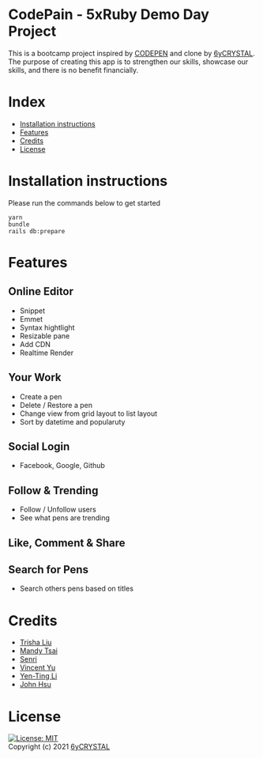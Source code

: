 # CodePain - 5xRuby Demo Day Project
This is a bootcamp project inspired by [CODEPEN](https://codepen.io) and clone by [6yCRYSTAL](https://github.com/6yCRYSTAL).<br />
The purpose of creating this app is to strengthen our skills, showcase our skills, and there is no benefit financially.
# Index
- [Installation instructions](#installation-instructions)
- [Features](#features)
- [Credits](#credits)
- [License](#license)

# Installation instructions
Please run the commands below to get started
```
yarn
bundle
rails db:prepare
```
# Features
## Online Editor
- Snippet
- Emmet
- Syntax hightlight
- Resizable pane
- Add CDN
- Realtime Render
## Your Work
- Create a pen
- Delete / Restore a pen
- Change view from grid layout to list layout
- Sort by datetime and popularuty
## Social Login
- Facebook, Google, Github
## Follow & Trending
- Follow / Unfollow users
- See what pens are trending
## Like, Comment & Share
## Search for Pens
- Search others pens based on titles

# Credits
- [Trisha Liu](https://github.com/p4952015)
- [Mandy Tsai](https://github.com/mandy0315)
- [Senri](https://github.com/Senri8468)
- [Vincent Yu](https://github.com/VincentYuuu)
- [Yen-Ting Li](https://github.com/yentingli)
- [John Hsu](https://github.com/cyhsujohn)
# License
[![License: MIT](https://img.shields.io/badge/License-MIT-yellow.svg)](https://opensource.org/licenses/MIT)<br />
Copyright (c) 2021 [6yCRYSTAL](https://github.com/6yCRYSTAL)